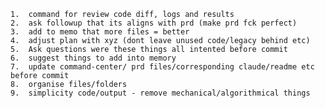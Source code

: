 	1.	command for review code diff, logs and results
	2.	ask followup that its aligns with prd (make prd fck perfect)
	3.	add to memo that more files = better
	4.	adjust plan with xyz (dont leave unused code/legacy behind etc)
	5.	Ask questions were these things all intented before commit
	6.	suggest things to add into memory
	7.	update command-center/ prd files/corresponding claude/readme etc before commit
	8.	organise files/folders
	9.	simplicity code/output - remove mechanical/algorithmical things
